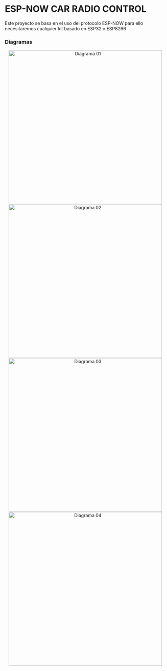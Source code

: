 # ESP-NOW CAR RADIO CONTROL
Este proyecto se basa en el uso del protocolo ESP-NOW para ello necesitaremos cualquier kit basado en ESP32 o ESP8266


### Diagramas
<p align="center">
<img src="jpg" width="480" height="480" alt="Diagrama 01">
<img src="jpg" width="480" height="480" alt="Diagrama 02">
<img src="jpg" width="480" height="480" alt="Diagrama 03">
<img src="jpg" width="480" height="480" alt="Diagrama 04">
</p>
